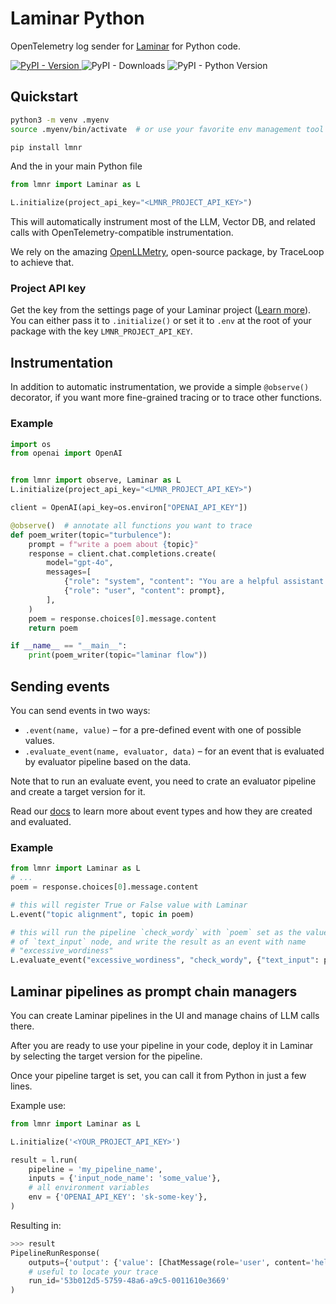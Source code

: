 # Laminar Python

OpenTelemetry log sender for [Laminar](https://github.com/lmnr-ai/lmnr) for Python code.

 <a href="https://pypi.org/project/lmnr/"> ![PyPI - Version](https://img.shields.io/pypi/v/lmnr?label=lmnr&logo=pypi&logoColor=3775A9) </a>
![PyPI - Downloads](https://img.shields.io/pypi/dm/lmnr)
![PyPI - Python Version](https://img.shields.io/pypi/pyversions/lmnr)



## Quickstart
```sh
python3 -m venv .myenv
source .myenv/bin/activate  # or use your favorite env management tool

pip install lmnr
```

And the in your main Python file

```python
from lmnr import Laminar as L

L.initialize(project_api_key="<LMNR_PROJECT_API_KEY>")
```

This will automatically instrument most of the LLM, Vector DB, and related
calls with OpenTelemetry-compatible instrumentation.

We rely on the amazing [OpenLLMetry](https://github.com/traceloop/openllmetry), open-source package,
by TraceLoop to achieve that.

### Project API key

Get the key from the settings page of your Laminar project ([Learn more](https://docs.lmnr.ai/api-reference/introduction#authentication)).
You can either pass it to `.initialize()` or set it to `.env` at the root of your package with the key `LMNR_PROJECT_API_KEY`.

## Instrumentation

In addition to automatic instrumentation, we provide a simple `@observe()` decorator, if you want more fine-grained tracing
or to trace other functions.

### Example

```python
import os
from openai import OpenAI


from lmnr import observe, Laminar as L
L.initialize(project_api_key="<LMNR_PROJECT_API_KEY>")

client = OpenAI(api_key=os.environ["OPENAI_API_KEY"])

@observe()  # annotate all functions you want to trace
def poem_writer(topic="turbulence"):
    prompt = f"write a poem about {topic}"
    response = client.chat.completions.create(
        model="gpt-4o",
        messages=[
            {"role": "system", "content": "You are a helpful assistant."},
            {"role": "user", "content": prompt},
        ],
    )
    poem = response.choices[0].message.content
    return poem

if __name__ == "__main__":
    print(poem_writer(topic="laminar flow"))
```


## Sending events

You can send events in two ways:
- `.event(name, value)` – for a pre-defined event with one of possible values.
- `.evaluate_event(name, evaluator, data)` – for an event that is evaluated by evaluator pipeline based on the data.

Note that to run an evaluate event, you need to crate an evaluator pipeline and create a target version for it.

Read our [docs](https://docs.lmnr.ai) to learn more about event types and how they are created and evaluated.

### Example

```python
from lmnr import Laminar as L
# ...
poem = response.choices[0].message.content

# this will register True or False value with Laminar
L.event("topic alignment", topic in poem)

# this will run the pipeline `check_wordy` with `poem` set as the value
# of `text_input` node, and write the result as an event with name
# "excessive_wordiness"
L.evaluate_event("excessive_wordiness", "check_wordy", {"text_input": poem})
```

## Laminar pipelines as prompt chain managers

You can create Laminar pipelines in the UI and manage chains of LLM calls there.

After you are ready to use your pipeline in your code, deploy it in Laminar by selecting the target version for the pipeline.

Once your pipeline target is set, you can call it from Python in just a few lines.

Example use:

```python
from lmnr import Laminar as L

L.initialize('<YOUR_PROJECT_API_KEY>')

result = l.run(
    pipeline = 'my_pipeline_name',
    inputs = {'input_node_name': 'some_value'},
    # all environment variables
    env = {'OPENAI_API_KEY': 'sk-some-key'},
)
```

Resulting in:

```python
>>> result
PipelineRunResponse(
    outputs={'output': {'value': [ChatMessage(role='user', content='hello')]}},
    # useful to locate your trace
    run_id='53b012d5-5759-48a6-a9c5-0011610e3669'
)
```
